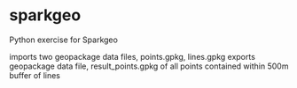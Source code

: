 # sparkgeo
Python exercise for Sparkgeo

imports two geopackage data files, points.gpkg, lines.gpkg
exports geopackage data file, result_points.gpkg of all points contained within 500m buffer of lines 

